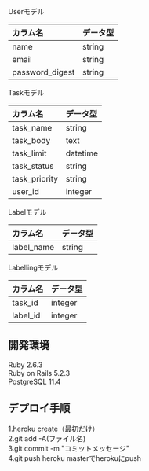 Userモデル

| カラム名 | データ型 |
| :----- | :---- |
|  name  |  string  |
|  email  |  string  |
| password_digest | string |


 Taskモデル


| カラム名 | データ型 |
| :----- | :----- |
| task_name | string |
| task_body | text |
| task_limit | datetime |
| task_status | string |
| task_priority | string |
| user_id|integer |

Labelモデル

| カラム名 | データ型 |
| :--- | :--- |
| label_name | string |


Labellingモデル


| カラム名 | データ型 |
| :--- | :--- |
| task_id | integer |
| label_id | integer |

開発環境
------------
Ruby 2.6.3  
Ruby on Rails 5.2.3  
PostgreSQL 11.4  

デプロイ手順
------------
1.heroku create（最初だけ）  
2.git add -A(ファイル名)  
3.git commit -m "コミットメッセージ"  
4.git push heroku masterでherokuにpush  
